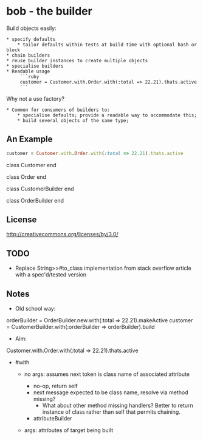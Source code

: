 bob - the builder
=======

Build objects easily:

    * specify defaults
        * tailor defaults within tests at build time with optional hash or block
    * chain builders
    * reuse builder instances to create multiple objects
    * specialise builders
    * Readable usage
         ```ruby
         customer = Customer.with.Order.with(:total => 22.21).thats.active
         ```

Why not a use factory?

    * Common for consumers of builders to:
        * specialise defaults; provide a readable way to accommodate this;
        * build several objects of the same type; 

An Example
----------

```ruby
customer = Customer.with.Order.with(:total => 22.21).thats.active
```

class Customer
end

class Order
end

class CustomerBuilder
end

class OrderBuilder
end


License
-------

http://creativecommons.org/licenses/by/3.0/


TODO
----

  * Replace String>>#to_class implementation from stack overflow article with a spec'd/tested version

Notes
-----

* Old school way:

orderBuilder = OrderBuilder.new.with(:total => 22.21).makeActive
customer = CustomerBuilder.with(:orderBuilder => orderBuilder).build

* Aim:

Customer.with.Order.with(:total => 22.21).thats.active

- #with
  - no args: assumes next token is class name of associated attribute
    - no-op, return self
    - next message expected to be class name, resolve via method missing?  
      - What about other method missing handlers? Better to return instance of class rather than self that permits chaining.
    - attributeBuilder
    
  - args: attributes of target being built

